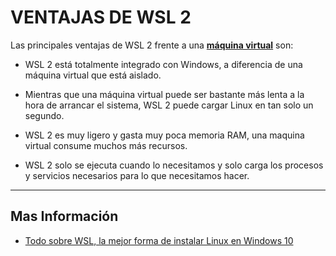 # <b>VENTAJAS DE WSL 2</b>

Las principales ventajas de WSL 2 frente a una [<b>máquina virtual</b>][1_0] son:

* WSL 2 está totalmente integrado con Windows, a diferencia de una máquina virtual que está aislado.

* Mientras que una máquina virtual puede ser bastante más lenta a la hora de arrancar el sistema, WSL 2 puede cargar Linux en tan solo un segundo.

* WSL 2 es muy ligero y gasta muy poca memoria RAM, una maquina virtual consume muchos más recursos.

* WSL 2 solo se ejecuta cuando lo necesitamos y solo carga los procesos y servicios necesarios para lo que necesitamos hacer.

[1_0]:https://es.wikipedia.org/wiki/M%C3%A1quina_virtual

---

## <b>Mas Información</b>

* [Todo sobre WSL, la mejor forma de instalar Linux en Windows 10][1_1]

[1_1]:https://di.sld.cu/todo-sobre-wsl-la-mejor-forma-de-instalar-linux-en-windows-10/
